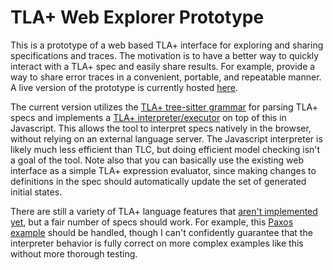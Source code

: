 # TLA+ Web Explorer Prototype

This is a prototype of a web based TLA+ interface for exploring and sharing specifications and traces. The motivation is to have a better way to quickly interact with a TLA+ spec and easily share results. For example, provide a way to share error traces in a convenient, portable, and repeatable manner. A live version of the prototype is currently hosted [here](https://will62794.github.io/tla-web/).

The current version utilizes the [TLA+ tree-sitter grammar](https://github.com/tlaplus-community/tree-sitter-tlaplus) for parsing TLA+ specs and implements a [TLA+ interpreter/executor](https://github.com/will62794/tla-web/blob/89d763c6001fa91dfc55780fedd47a9fbbf4e934/js/eval.js#L726-L778) on top of this in Javascript. This allows the tool to interpret specs natively in the browser, without relying on an external language server. The Javascript interpreter is likely much less efficient than TLC, but doing efficient model checking isn't a goal of the tool. Note also that you can basically use the existing web interface as a simple TLA+ expression evaluator, since making changes to definitions in the spec should automatically update the set of generated initial states.

<!-- This project Utilizes the [TLA+ tree-sitter grammar](https://github.com/tlaplus-community/tree-sitter-tlaplus) to provide a web based TLA+ interface for exploring and sharing specifications.  -->
There are still a variety of TLA+ language features that [aren't implemented yet](todo.md), but a fair number of specs should work. For example, this [Paxos example](https://will62794.github.io/tla-web/?specpath=.%2Fspecs%2FPaxos.tla#) should be handled, though I can't confidently guarantee that the interpreter behavior is fully correct on more complex examples like this without more thorough testing.

<!-- A basic, preliminary test suite can be found [here](https://will62794.github.io/tla-web/test.html). -->